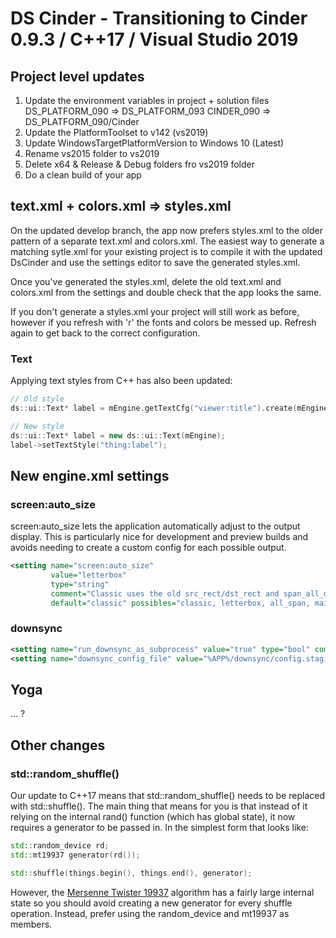 # DS Cinder - Transitioning to Cinder 0.9.3 / C++17 / Visual Studio 2019

## Project level updates

1. Update the environment variables in project + solution files
    DS_PLATFORM_090 => DS_PLATFORM_093
    CINDER_090 => DS_PLATFORM_090/Cinder
2. Update the PlatformToolset to v142 (vs2019)
3. Update WindowsTargetPlatformVersion to Windows 10 (Latest)
4. Rename vs2015 folder to vs2019
5. Delete x64 & Release & Debug folders fro vs2019 folder
6. Do a clean build of your app

## text.xml + colors.xml => styles.xml
On the updated develop branch, the app now prefers styles.xml to the older pattern of a separate text.xml and
colors.xml. The easiest way to generate a matching sytle.xml for your existing project is to compile it with the updated
DsCinder and use the settings editor to save the generated styles.xml.

Once you've generated the styles.xml, delete the old text.xml and colors.xml from the settings and double check that the
app looks the same. 

If you don't generate a styles.xml your project will still work as before, however if you refresh with 'r' the fonts and
colors be messed up. Refresh again to get back to the correct configuration.

### Text
Applying text styles from C++ has also been updated:
```cpp
// Old style
ds::ui::Text* label = mEngine.getTextCfg("viewer:title").create(mEngine, mTrayHolder);

// New style
ds::ui::Text* label = new ds::ui::Text(mEngine);
label->setTextStyle("thing:label");
```

## New engine.xml settings
### screen:auto_size
screen:auto_size lets the application automatically adjust to the output display. This is particularly nice for
development and preview builds and avoids needing to create a custom config for each possible output.
```xml
<setting name="screen:auto_size"
         value="letterbox"
         type="string"
         comment="Classic uses the old src_rect/dst_rect and span_all_displays; letterbox will letterbox to your main monitor; all_span spans all displays; main_span fills the main display. letterbox requires having a world size set." 
         default="classic" possibles="classic, letterbox, all_span, main_span"/>
```

### downsync
```xml
<setting name="run_downsync_as_subprocess" value="true" type="bool" comment="Will Attempt to run downsync from the %APP%/downsync folder" default="true"/>
<setting name="downsync_config_file" value="%APP%/downsync/config.staging.json5" type="string" comment="Downsync with attempt to use this config when run as a subprocess" default="true"/>
```

## Yoga
... ?

## Other changes
### std::random_shuffle()
Our update to C++17 means that std::random_shuffle() needs to be replaced with std::shuffle(). The main thing that means
for you is that instead of it relying on the internal rand() function (which has global state), it now requires a
generator to be passed in. In the simplest form that looks like:
```cpp
std::random_device rd;
std::mt19937 generator(rd());

std::shuffle(things.begin(), things.end(), generator);
```
However, the [Mersenne Twister 19937](https://www.cplusplus.com/reference/random/mt19937/) algorithm has a fairly large
internal state so you should avoid creating a new generator for every shuffle operation. Instead, prefer using the
random_device and mt19937 as members.
